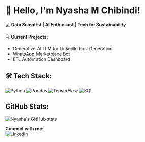 # 👋 Hello, I'm Nyasha M Chibindi!

💻 **Data Scientist | AI Enthusiast | Tech for Sustainability**  

🔍 **Current Projects:**  
- Generative AI LLM for LinkedIn Post Generation  
- WhatsApp Marketplace Bot  
- ETL Automation Dashboard  

## 🛠 Tech Stack:
![Python](https://img.shields.io/badge/Python-3776AB?style=for-the-badge&logo=python&logoColor=white)
![Pandas](https://img.shields.io/badge/Pandas-150458?style=for-the-badge&logo=pandas&logoColor=white)
![TensorFlow](https://img.shields.io/badge/TensorFlow-FF6F00?style=for-the-badge&logo=tensorflow&logoColor=white)
![SQL](https://img.shields.io/badge/SQL-4479A1?style=for-the-badge&logo=mysql&logoColor=white)

## GitHub Stats:
![Nyasha's GitHub stats](https://github-readme-stats.vercel.app/api?username=nyashamchibindi21&show_icons=true&theme=radical)

**Connect with me:**  
[![LinkedIn](https://img.shields.io/badge/LinkedIn-0A66C2?style=for-the-badge&logo=linkedin&logoColor=white)](https://www.linkedin.com/in/nyashamchibindi)  

